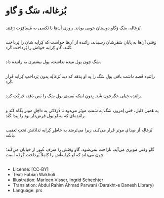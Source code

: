 # بُزغاله، سَگ وَ گاو

##
بُزغاله، سَگ وَگاو دوستانِ خوبی بودَند. روزی آن‌ها با تَکسی به مُسافِرَت رَفتند.

##
وَقتی آن‌ها به پایانِ سَفَرِشان رِسیدند، رانَنده از آن‌ها خواست که کِرایه شان را پَرداخت کُنَند. گاو کِرایه خودَش را پَرداخت کَرد.

##
سَگ چون پول میده نداشت، پول بیشتری به راننده داد.

##
رانَندِه قَصد داشت باقی پولِ سَگ را بِه او بِدَهَد که دید بُزغالِه بِدون پَرداختِ کِرایه فَرار کَرد.

##
رانَندِه خِیلی جگرخون شُد. بِدونِ اینکه بَقیه‌ی پولِ سَگ را پَس دَهَد، حَرکَت کرد.

##
بِه هَمین دَلیل، حَتی اِمروز، سَگ بِه سَمتِ موتَر می‌دود تا دُزدَکی بِه داخِلِ موتر نِگاه کُنَد وَ رانَندِه‌ای کِه به او پول قرض‌دار بود را پِیدا کُنَد.

##
بُزغالِه اَز صِدایِ موتر فَرار می‌کند، زیرا می‌تَرسَد به خاطِرِ کِرایه نَدادَنَش تَحتِ تَعقیب باشَد.

##
گاو وَقتی موتری می‌آید، ناراحت نمی‌شود. گاو وَقتَش را صَرفِ عُبور از خیابان می‌کُند؛ چون می‌داندِ که او کِرایه‌اَش را کامِلاً پَرداخت کَردَه اَست.

##
* License: [CC-BY]
* Text: Fabian Wakholi
* Illustration: Marleen Visser, Ingrid Schechter
* Translation: Abdul Rahim Ahmad Parwani (Darakht-e Danesh Library)
* Language: prs
